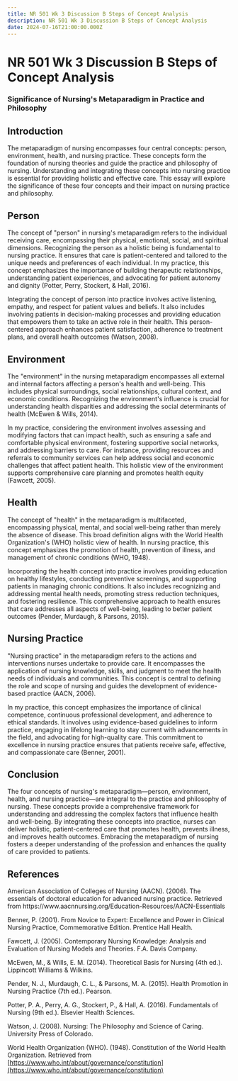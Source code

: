 ```yaml
---
title: NR 501 Wk 3 Discussion B Steps of Concept Analysis
description: NR 501 Wk 3 Discussion B Steps of Concept Analysis
date: 2024-07-16T21:00:00.000Z
---
```


# NR 501 Wk 3 Discussion B Steps of Concept Analysis

### Significance of Nursing's Metaparadigm in Practice and Philosophy

## Introduction

The metaparadigm of nursing encompasses four central concepts: person, environment, health, and nursing practice. These concepts form the foundation of nursing theories and guide the practice and philosophy of nursing. Understanding and integrating these concepts into nursing practice is essential for providing holistic and effective care. This essay will explore the significance of these four concepts and their impact on nursing practice and philosophy.

## Person

The concept of "person" in nursing's metaparadigm refers to the individual receiving care, encompassing their physical, emotional, social, and spiritual dimensions. Recognizing the person as a holistic being is fundamental to nursing practice. It ensures that care is patient-centered and tailored to the unique needs and preferences of each individual. In my practice, this concept emphasizes the importance of building therapeutic relationships, understanding patient experiences, and advocating for patient autonomy and dignity (Potter, Perry, Stockert, & Hall, 2016).

Integrating the concept of person into practice involves active listening, empathy, and respect for patient values and beliefs. It also includes involving patients in decision-making processes and providing education that empowers them to take an active role in their health. This person-centered approach enhances patient satisfaction, adherence to treatment plans, and overall health outcomes (Watson, 2008).

## Environment

The "environment" in the nursing metaparadigm encompasses all external and internal factors affecting a person's health and well-being. This includes physical surroundings, social relationships, cultural context, and economic conditions. Recognizing the environment's influence is crucial for understanding health disparities and addressing the social determinants of health (McEwen & Wills, 2014).

In my practice, considering the environment involves assessing and modifying factors that can impact health, such as ensuring a safe and comfortable physical environment, fostering supportive social networks, and addressing barriers to care. For instance, providing resources and referrals to community services can help address social and economic challenges that affect patient health. This holistic view of the environment supports comprehensive care planning and promotes health equity (Fawcett, 2005).

## Health

The concept of "health" in the metaparadigm is multifaceted, encompassing physical, mental, and social well-being rather than merely the absence of disease. This broad definition aligns with the World Health Organization's (WHO) holistic view of health. In nursing practice, this concept emphasizes the promotion of health, prevention of illness, and management of chronic conditions (WHO, 1948).

Incorporating the health concept into practice involves providing education on healthy lifestyles, conducting preventive screenings, and supporting patients in managing chronic conditions. It also includes recognizing and addressing mental health needs, promoting stress reduction techniques, and fostering resilience. This comprehensive approach to health ensures that care addresses all aspects of well-being, leading to better patient outcomes (Pender, Murdaugh, & Parsons, 2015).

## Nursing Practice

"Nursing practice" in the metaparadigm refers to the actions and interventions nurses undertake to provide care. It encompasses the application of nursing knowledge, skills, and judgment to meet the health needs of individuals and communities. This concept is central to defining the role and scope of nursing and guides the development of evidence-based practice (AACN, 2006).

In my practice, this concept emphasizes the importance of clinical competence, continuous professional development, and adherence to ethical standards. It involves using evidence-based guidelines to inform practice, engaging in lifelong learning to stay current with advancements in the field, and advocating for high-quality care. This commitment to excellence in nursing practice ensures that patients receive safe, effective, and compassionate care (Benner, 2001).

## Conclusion

The four concepts of nursing's metaparadigm—person, environment, health, and nursing practice—are integral to the practice and philosophy of nursing. These concepts provide a comprehensive framework for understanding and addressing the complex factors that influence health and well-being. By integrating these concepts into practice, nurses can deliver holistic, patient-centered care that promotes health, prevents illness, and improves health outcomes. Embracing the metaparadigm of nursing fosters a deeper understanding of the profession and enhances the quality of care provided to patients.

## References

American Association of Colleges of Nursing (AACN). (2006). The essentials of doctoral education for advanced nursing practice. Retrieved from https\://www\.aacnnursing.org/Education-Resources/AACN-Essentials

Benner, P. (2001). From Novice to Expert: Excellence and Power in Clinical Nursing Practice, Commemorative Edition. Prentice Hall Health.

Fawcett, J. (2005). Contemporary Nursing Knowledge: Analysis and Evaluation of Nursing Models and Theories. F.A. Davis Company.

McEwen, M., & Wills, E. M. (2014). Theoretical Basis for Nursing (4th ed.). Lippincott Williams & Wilkins.

Pender, N. J., Murdaugh, C. L., & Parsons, M. A. (2015). Health Promotion in Nursing Practice (7th ed.). Pearson.

Potter, P. A., Perry, A. G., Stockert, P., & Hall, A. (2016). Fundamentals of Nursing (9th ed.). Elsevier Health Sciences.

Watson, J. (2008). Nursing: The Philosophy and Science of Caring. University Press of Colorado.

World Health Organization (WHO). (1948). Constitution of the World Health Organization. Retrieved from [https://www.who.int/about/governance/constitution](https://www.who.int/about/governance/constitution)
